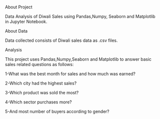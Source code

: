 About Project

Data Analysis of Diwali Sales using Pandas,Numpy, Seaborn and Matplotlib in Jupyter Notebook.

About Data

Data collected consists of Diwali sales data as .csv files.

Analysis

This project uses Pandas,Numpy,Seaborn and Matplotlib to answer basic sales related questions as follows:

1-What was the best month for sales and how much was earned?

2-Which city had the highest sales?

3-Which product was sold the most?

4-Which sector purchases more?

5-And most number of buyers according to gender?
